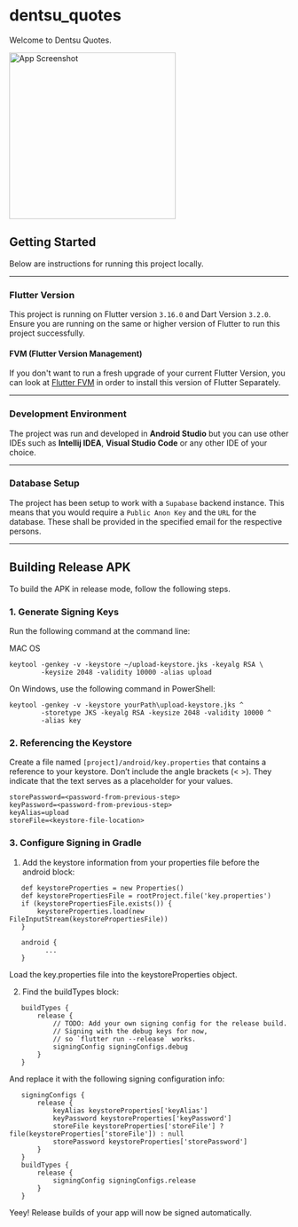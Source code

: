 # dentsu_quotes

Welcome to Dentsu Quotes.

<img src ="https://github.com/KenStarry/Dentsu_Quotes/assets/82617564/56a199a7-02df-4bd9-b605-37ae334cbfcd" width=300,
alt="App Screenshot"/>

## Getting Started
Below are instructions for running this project locally.

***

### Flutter Version

This project is running on Flutter version `3.16.0` and Dart Version `3.2.0`.
Ensure you are running on the same or higher version of Flutter to run this project successfully.

#### FVM (Flutter Version Management)
If you don't want to run a fresh upgrade of your current Flutter Version, you can look at [Flutter FVM](https://fvm.app) in order to install this version of Flutter
Separately.

***

### Development Environment
The project was run and developed in **Android Studio** but you can use other IDEs such as **Intellij IDEA**, **Visual Studio Code** or any other IDE of your choice.

***

### Database Setup
The project has been setup to work with a `Supabase` backend instance. This means that you would require a `Public Anon Key` and the `URL` for the database. These shall be provided in the specified
email for the respective persons.

*** 

## Building Release APK

To build the APK in release mode, follow the following steps.

### 1. Generate Signing Keys
Run the following command at the command line:

MAC OS
```
keytool -genkey -v -keystore ~/upload-keystore.jks -keyalg RSA \
        -keysize 2048 -validity 10000 -alias upload
```

On Windows, use the following command in PowerShell:

```
keytool -genkey -v -keystore yourPath\upload-keystore.jks ^
        -storetype JKS -keyalg RSA -keysize 2048 -validity 10000 ^
        -alias key
```

### 2. Referencing the Keystore
Create a file named `[project]/android/key.properties` that contains a reference to your keystore. Don’t include the angle brackets (< >). They indicate that the text serves as a placeholder for your values.

```
storePassword=<password-from-previous-step>
keyPassword=<password-from-previous-step>
keyAlias=upload
storeFile=<keystore-file-location>
```

### 3. Configure Signing in Gradle
1. Add the keystore information from your properties file before the android block:

```
   def keystoreProperties = new Properties()
   def keystorePropertiesFile = rootProject.file('key.properties')
   if (keystorePropertiesFile.exists()) {
       keystoreProperties.load(new FileInputStream(keystorePropertiesFile))
   }

   android {
         ...
   }
```
Load the key.properties file into the keystoreProperties object.

2. Find the buildTypes block:

```
   buildTypes {
       release {
           // TODO: Add your own signing config for the release build.
           // Signing with the debug keys for now,
           // so `flutter run --release` works.
           signingConfig signingConfigs.debug
       }
   }
```
And replace it with the following signing configuration info:

```
   signingConfigs {
       release {
           keyAlias keystoreProperties['keyAlias']
           keyPassword keystoreProperties['keyPassword']
           storeFile keystoreProperties['storeFile'] ? file(keystoreProperties['storeFile']) : null
           storePassword keystoreProperties['storePassword']
       }
   }
   buildTypes {
       release {
           signingConfig signingConfigs.release
       }
   }

```

Yeey! Release builds of your app will now be signed automatically.












